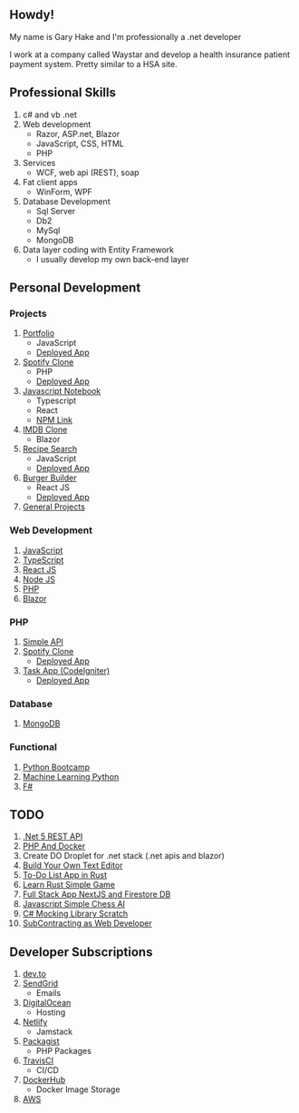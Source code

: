 ## Howdy!

My name is Gary Hake and I'm professionally a .net developer

I work at a company called Waystar and develop a health insurance patient payment system. Pretty similar to a HSA site.

## Professional Skills

1. c# and vb .net
1. Web development
   - Razor, ASP.net, Blazor
   - JavaScript, CSS, HTML
   - PHP
1. Services
   - WCF, web api (REST), soap
1. Fat client apps
   - WinForm, WPF
1. Database Development
   - Sql Server
   - Db2
   - MySql
   - MongoDB
1. Data layer coding with Entity Framework
   - I usually develop my own back-end layer
  
## Personal Development

### Projects

1. [Portfolio](https://github.com/eventhorizn/portfolio)
   - JavaScript
   - [Deployed App](https://portfolio.garyhake.dev/)
3. [Spotify Clone](https://github.com/eventhorizn/spotify-clone)
   - PHP
   - [Deployed App](https://slotify.garyhake.dev/)
1. [Javascript Notebook](https://github.com/eventhorizn/react-ts-js-notebook)
   - Typescript
   - React
   - [NPM Link](https://www.npmjs.com/package/ghake-jsnote)
4. [IMDB Clone](https://github.com/eventhorizn/blazor-movies-devops)
   - Blazor
5. [Recipe Search](https://github.com/eventhorizn/forkify)
   - JavaScript
   - [Deployed App](https://forkify.garyhake.dev/)
6. [Burger Builder](https://burger.garyhake.dev/)
   - React JS
   - [Deployed App](https://burger.garyhake.dev/)
7. [General Projects](https://github.com/eventhorizn/projects)

### Web Development

1. [JavaScript](https://github.com/eventhorizn/javascript-bootcamp)
1. [TypeScript](https://github.com/eventhorizn/typescript-bootcamp)
2. [React JS](https://github.com/eventhorizn/react-bootcamp)
3. [Node JS](https://github.com/eventhorizn/node-js-bootcamp)
4. [PHP](https://github.com/eventhorizn/spotify-clone)
5. [Blazor](https://github.com/eventhorizn/blazor-bootcamp)

### PHP

1. [Simple API](https://github.com/eventhorizn/php-simple-api)
1. [Spotify Clone](https://github.com/eventhorizn/spotify-clone)
   - [Deployed App](https://slotify.garyhake.dev/)
1. [Task App (CodeIgniter)](https://github.com/eventhorizn/php-codeiginter-taskapp)
   - [Deployed App](https://taskapp.garyhake.dev/)

### Database

1. [MongoDB](https://github.com/eventhorizn/mongo-db-bootcamp)

### Functional

1. [Python Bootcamp](https://github.com/eventhorizn/python-bootcamp)
1. [Machine Learning Python](https://github.com/eventhorizn/python-data-sci-ml-bootcamp)
1. [F#](https://github.com/eventhorizn/f-sharp-bootcamp)

## TODO

1. [.Net 5 REST API](https://docs.microsoft.com/en-us/aspnet/core/tutorials/first-web-api?view=aspnetcore-5.0&tabs=visual-studio)
1. [PHP And Docker](https://www.sitepoint.com/docker-php-development-environment/)
1. Create DO Droplet for .net stack (.net apis and blazor)
1. [Build Your Own Text Editor](https://viewsourcecode.org/snaptoken/kilo/)
1. [To-Do List App in Rust](https://www.freecodecamp.org/news/how-to-build-a-to-do-app-with-rust/)
1. [Learn Rust Simple Game](https://opensource.com/article/20/12/learn-rust)
1. [Full Stack App NextJS and Firestore DB](https://blog.logrocket.com/building-a-fullstack-application-with-next-js-and-firestore-db/)
1. [Javascript Simple Chess AI](https://dev.to/zeyu2001/build-a-simple-chess-ai-in-javascript-18eg)
1. [C# Mocking Library Scratch](https://www.youtube.com/watch?v=9kEURoqHKZ0)
1. [SubContracting as Web Developer](https://www.youtube.com/watch?v=rpVk_raHzn8)

## Developer Subscriptions

1. [dev.to](https://dev.to/)
1. [SendGrid](https://sendgrid.com/)
   - Emails
1. [DigitalOcean](https://www.digitalocean.com/)
   - Hosting
1. [Netlify](https://www.netlify.com/)
   - Jamstack
1. [Packagist](https://packagist.org/)
   - PHP Packages
1. [TravisCI](https://travis-ci.com/)
   - CI/CD
1. [DockerHub](https://hub.docker.com/)
   - Docker Image Storage
1. [AWS](https://aws.amazon.com/)
